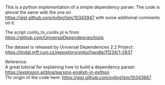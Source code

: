This is a python implementation of a simple dependency parser. The code is almost the same with the one on https://gist.github.com/syllog1sm/10343947 with some additoinal comments on it.

The script conllu_to_conllx.pl is from https://github.com/UniversalDependencies/tools

The dataset is released by Universal Dependencies 2.2 Project: https://lindat.mff.cuni.cz/repository/xmlui/handle/11234/1-2837

Reference: <br>
A great tutorial for explaining how to build a dependency parser: https://explosion.ai/blog/parsing-english-in-python <br>
Thr origin of the code here: https://gist.github.com/syllog1sm/10343947

